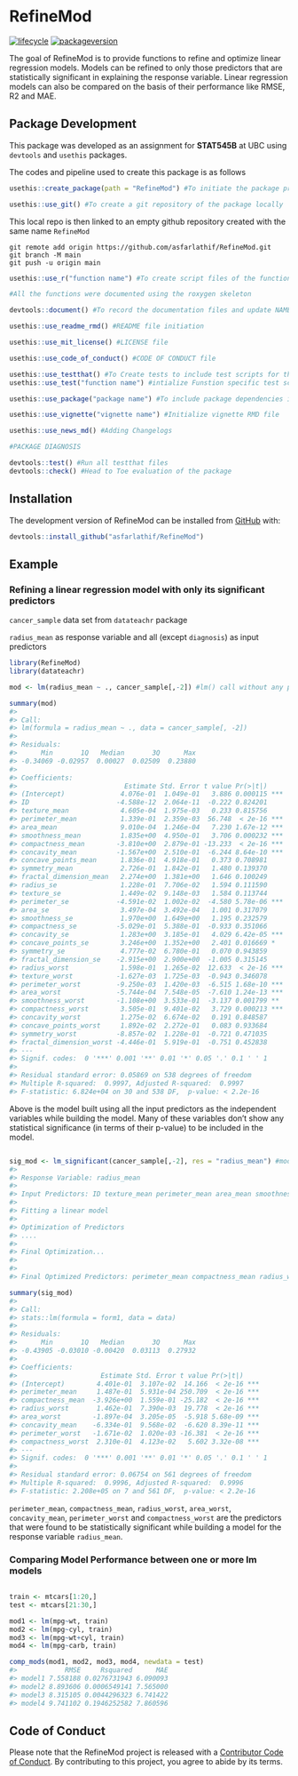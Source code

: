 
<!-- README.md is generated from README.Rmd. Please edit that file -->

# RefineMod

<!-- badges: start -->

[![lifecycle](https://img.shields.io/badge/lifecycle-experimental-orange.svg)](https://www.tidyverse.org/lifecycle/#experimental)
[![packageversion](https://img.shields.io/badge/Package%20version-0.0.0.9000-orange.svg?style=flat-square)](commits/master)

<!-- badges: end -->

The goal of RefineMod is to provide functions to refine and optimize
linear regression models. Models can be refined to only those predictors
that are statistically significant in explaining the response variable.
Linear regression models can also be compared on the basis of their
performance like RMSE, R2 and MAE.

## Package Development

This package was developed as an assignment for **STAT545B** at UBC
using `devtools` and `usethis` packages.

The codes and pipeline used to create this package is as follows

``` r
usethis::create_package(path = "RefineMod") #To initiate the package project locally

usethis::use_git() #To create a git repository of the package locally
```

This local repo is then linked to an empty github repository created
with the same name `RefineMod`

    git remote add origin https://github.com/asfarlathif/RefineMod.git
    git branch -M main
    git push -u origin main

``` r
usethis::use_r("function name") #To create script files of the functions in this package

#All the functions were documented using the roxygen skeleton

devtools::document() #To record the documentation files and update NAMESPACE

usethis::use_readme_rmd() #README file initiation

usethis::use_mit_license() #LICENSE file

usethis::use_code_of_conduct() #CODE OF CONDUCT file

usethis::use_testthat() #To Create tests to include test scripts for the functions
usethis::use_test("function name") #intialize Funstion specific test scripts

usethis::use_package("package name") #To include package dependencies in the DESCRIPTION file

usethis::use_vignette("vignette name") #Initialize vignette RMD file

usethis::use_news_md() #Adding Changelogs

#PACKAGE DIAGNOSIS

devtools::test() #Run all testthat files
devtools::check() #Head to Toe evaluation of the package
```

## Installation

The development version of RefineMod can be installed from
[GitHub](https://github.com/) with:

``` r
devtools::install_github("asfarlathif/RefineMod")
```

## Example

### Refining a linear regression model with only its significant predictors

`cancer_sample` data set from `datateachr` package

`radius_mean` as response variable and all (except `diagnosis`) as input
predictors

``` r
library(RefineMod)
library(datateachr)

mod <- lm(radius_mean ~ ., cancer_sample[,-2]) #lm() call without any predictor selection

summary(mod)
#> 
#> Call:
#> lm(formula = radius_mean ~ ., data = cancer_sample[, -2])
#> 
#> Residuals:
#>      Min       1Q   Median       3Q      Max 
#> -0.34069 -0.02957  0.00027  0.02509  0.23880 
#> 
#> Coefficients:
#>                           Estimate Std. Error t value Pr(>|t|)    
#> (Intercept)              4.076e-01  1.049e-01   3.886 0.000115 ***
#> ID                      -4.588e-12  2.064e-11  -0.222 0.824201    
#> texture_mean             4.605e-04  1.975e-03   0.233 0.815756    
#> perimeter_mean           1.339e-01  2.359e-03  56.748  < 2e-16 ***
#> area_mean                9.010e-04  1.246e-04   7.230 1.67e-12 ***
#> smoothness_mean          1.835e+00  4.950e-01   3.706 0.000232 ***
#> compactness_mean        -3.810e+00  2.879e-01 -13.233  < 2e-16 ***
#> concavity_mean          -1.567e+00  2.510e-01  -6.244 8.64e-10 ***
#> concave_points_mean      1.836e-01  4.918e-01   0.373 0.708981    
#> symmetry_mean            2.726e-01  1.842e-01   1.480 0.139370    
#> fractal_dimension_mean   2.274e+00  1.381e+00   1.646 0.100249    
#> radius_se                1.228e-01  7.706e-02   1.594 0.111590    
#> texture_se               1.449e-02  9.148e-03   1.584 0.113744    
#> perimeter_se            -4.591e-02  1.002e-02  -4.580 5.78e-06 ***
#> area_se                  3.497e-04  3.492e-04   1.001 0.317079    
#> smoothness_se            1.970e+00  1.649e+00   1.195 0.232579    
#> compactness_se          -5.029e-01  5.388e-01  -0.933 0.351066    
#> concavity_se             1.283e+00  3.185e-01   4.029 6.42e-05 ***
#> concave_points_se        3.246e+00  1.352e+00   2.401 0.016669 *  
#> symmetry_se              4.777e-02  6.780e-01   0.070 0.943859    
#> fractal_dimension_se    -2.915e+00  2.900e+00  -1.005 0.315145    
#> radius_worst             1.598e-01  1.265e-02  12.633  < 2e-16 ***
#> texture_worst           -1.627e-03  1.725e-03  -0.943 0.346078    
#> perimeter_worst         -9.250e-03  1.420e-03  -6.515 1.68e-10 ***
#> area_worst              -5.744e-04  7.548e-05  -7.610 1.24e-13 ***
#> smoothness_worst        -1.108e+00  3.533e-01  -3.137 0.001799 ** 
#> compactness_worst        3.505e-01  9.401e-02   3.729 0.000213 ***
#> concavity_worst          1.275e-02  6.674e-02   0.191 0.848587    
#> concave_points_worst     1.892e-02  2.272e-01   0.083 0.933684    
#> symmetry_worst          -8.857e-02  1.228e-01  -0.721 0.471035    
#> fractal_dimension_worst -4.446e-01  5.919e-01  -0.751 0.452838    
#> ---
#> Signif. codes:  0 '***' 0.001 '**' 0.01 '*' 0.05 '.' 0.1 ' ' 1
#> 
#> Residual standard error: 0.05869 on 538 degrees of freedom
#> Multiple R-squared:  0.9997, Adjusted R-squared:  0.9997 
#> F-statistic: 6.824e+04 on 30 and 538 DF,  p-value: < 2.2e-16
```

Above is the model built using all the input predictors as the
independent variables while building the model. Many of these variables
don’t show any statistical significance (in terms of their p-value) to
be included in the model.

``` r

sig_mod <- lm_significant(cancer_sample[,-2], res = "radius_mean") #model with optimized predictors
#> 
#> Response Variable: radius_mean 
#> 
#> Input Predictors: ID texture_mean perimeter_mean area_mean smoothness_mean compactness_mean concavity_mean concave_points_mean symmetry_mean fractal_dimension_mean radius_se texture_se perimeter_se area_se smoothness_se compactness_se concavity_se concave_points_se symmetry_se fractal_dimension_se radius_worst texture_worst perimeter_worst area_worst smoothness_worst compactness_worst concavity_worst concave_points_worst symmetry_worst fractal_dimension_worst 
#> 
#> Fitting a linear model 
#> 
#> Optimization of Predictors
#> ....
#> 
#> Final Optimization...
#> 
#> 
#> Final Optimized Predictors: perimeter_mean compactness_mean radius_worst area_worst concavity_mean perimeter_worst compactness_worst

summary(sig_mod)
#> 
#> Call:
#> stats::lm(formula = form1, data = data)
#> 
#> Residuals:
#>      Min       1Q   Median       3Q      Max 
#> -0.43905 -0.03010 -0.00420  0.03113  0.27932 
#> 
#> Coefficients:
#>                     Estimate Std. Error t value Pr(>|t|)    
#> (Intercept)        4.401e-01  3.107e-02  14.166  < 2e-16 ***
#> perimeter_mean     1.487e-01  5.931e-04 250.709  < 2e-16 ***
#> compactness_mean  -3.926e+00  1.559e-01 -25.182  < 2e-16 ***
#> radius_worst       1.462e-01  7.390e-03  19.778  < 2e-16 ***
#> area_worst        -1.897e-04  3.205e-05  -5.918 5.68e-09 ***
#> concavity_mean    -6.334e-01  9.568e-02  -6.620 8.39e-11 ***
#> perimeter_worst   -1.671e-02  1.020e-03 -16.381  < 2e-16 ***
#> compactness_worst  2.310e-01  4.123e-02   5.602 3.32e-08 ***
#> ---
#> Signif. codes:  0 '***' 0.001 '**' 0.01 '*' 0.05 '.' 0.1 ' ' 1
#> 
#> Residual standard error: 0.06754 on 561 degrees of freedom
#> Multiple R-squared:  0.9996, Adjusted R-squared:  0.9996 
#> F-statistic: 2.208e+05 on 7 and 561 DF,  p-value: < 2.2e-16
```

`perimeter_mean`, `compactness_mean`, `radius_worst`, `area_worst`,
`concavity_mean`, `perimeter_worst` and `compactness_worst` are the
predictors that were found to be statistically significant while
building a model for the response variable `radius_mean`.

### Comparing Model Performance between one or more lm models

``` r

train <- mtcars[1:20,]
test <- mtcars[21:30,]

mod1 <- lm(mpg~wt, train)
mod2 <- lm(mpg~cyl, train)
mod3 <- lm(mpg~wt+cyl, train)
mod4 <- lm(mpg~carb, train)

comp_mods(mod1, mod2, mod3, mod4, newdata = test)
#>            RMSE     Rsquared      MAE
#> model1 7.558188 0.0276731943 6.090093
#> model2 8.893606 0.0006549141 7.565000
#> model3 8.315105 0.0044296323 6.741422
#> model4 9.741102 0.1946252582 7.860596
```

## Code of Conduct

Please note that the RefineMod project is released with a [Contributor
Code of
Conduct](https://contributor-covenant.org/version/2/0/CODE_OF_CONDUCT.html).
By contributing to this project, you agree to abide by its terms.
